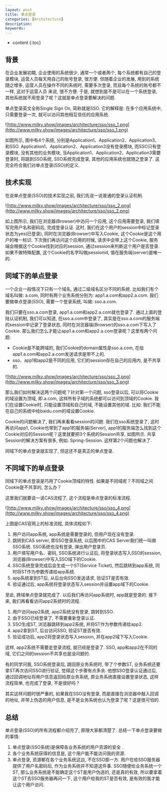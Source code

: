 ```yaml
---
layout: post
title: 单点登录
categories: [Architecture]
description: 
keywords: 
---
```


* content
{:toc}


## 背景

在企业发展初期, 企业使用的系统很少, 通常一个或者两个, 每个系统都有自己的登录模块, 运营人员每天用自己的账号登录, 很方便. 
但随着企业的发展, 用到的系统随之增多, 运营人员在操作不同的系统时, 需要多次登录, 而且每个系统的账号都不一样, 这对于运营人员
来说, 很不方便. 于是, 就想到是不是可以在一个系统登录, 其他系统就不用登录了呢？这就是单点登录要解决的问题. 

单点登录英文全称Single Sign On, 简称就是SSO. 它的解释是: 在多个应用系统中, 只需要登录一次, 就可以访问其他相互信任的应用系统. 

![http://www.milky.show/images/architecture/sso/sso_1.png](http://www.milky.show/images/architecture/sso/sso_1.png)

如图所示, 图中有4个系统, 分别是Application1、Application2、Application3、和SSO. Application1、Application2、Application3没有登录模块, 而SSO只有登录模块, 没有其他的业务模块, 当Application1、Application2、Application3需要登录时, 将跳到SSO系统, SSO系统完成登录, 其他的应用系统也就随之登录了. 这完全符合我们对单点登录(SSO)的定义. 

## 技术实现

在说单点登录(SSO)的技术实现之前, 我们先说一说普通的登录认证机制. 

![http://www.milky.show/images/architecture/sso/sso_2.png](http://www.milky.show/images/architecture/sso/sso_2.png)

如上图所示, 我们在浏览器(Browser)中访问一个应用, 这个应用需要登录, 我们填写完用户名和密码后, 完成登录认证. 这时, 我们在这个用户的session中标记登录状态为yes(已登录), 同时在浏览器(Browser)中写入Cookie, 这个Cookie是这个用户的唯一标识. 下次我们再访问这个应用的时候, 请求中会带上这个Cookie, 服务端会根据这个Cookie找到对应的session, 通过session来判断这个用户是否登录. 如果不做特殊配置, 这个Cookie的名字叫做jsessionid, 值在服务端(server)是唯一的. 

## 同域下的单点登录

一个企业一般情况下只有一个域名, 通过二级域名区分不同的系统. 比如我们有个域名叫做: a.com, 同时有两个业务系统分别为: app1.a.com和app2.a.com. 我们要做单点登录(SSO), 需要一个登录系统, 叫做: sso.a.com. 

我们只要在sso.a.com登录, app1.a.com和app2.a.com就也登录了. 通过上面的登陆认证机制, 我们可以知道, 在sso.a.com中登录了, 其实是在sso.a.com的服务端的session中记录了登录状态, 同时在浏览器端(Browser)的sso.a.com下写入了Cookie. 那么我们怎么才能让app1.a.com和app2.a.com登录呢？这里有两个问题: 

-   Cookie是不能跨域的, 我们Cookie的domain属性是sso.a.com, 在给app1.a.com和app2.a.com发送请求是带不上的. 
-   sso、app1和app2是不同的应用, 它们的session存在自己的应用内, 是不共享的. 

![http://www.milky.show/images/architecture/sso/sso_3.png](http://www.milky.show/images/architecture/sso/sso_3.png)

那么我们如何解决这两个问题呢？针对第一个问题, sso登录以后, 可以将Cookie的域设置为顶域, 即.a.com, 这样所有子域的系统都可以访问到顶域的Cookie. 我们在设置Cookie时, 只能设置顶域和自己的域, 不能设置其他的域. 比如: 我们不能在自己的系统中给baidu.com的域设置Cookie. 

Cookie的问题解决了, 我们再来看看session的问题. 我们在sso系统登录了, 这时再访问app1, Cookie也带到了app1的服务端(Server), app1的服务端怎么找到这个Cookie对应的Session呢？这里就要把3个系统的Session共享, 如图所示. 共享Session的解决方案有很多, 例如: Spring-Session. 这样第2个问题也解决了. 

同域下的单点登录就实现了, 但这还不是真正的单点登录. 

## 不同域下的单点登录

同域下的单点登录是巧用了Cookie顶域的特性. 如果是不同域呢？不同域之间Cookie是不共享的, 怎么办？

这里我们就要说一说CAS流程了, 这个流程是单点登录的标准流程. 

![http://www.milky.show/images/architecture/sso/sso_4.png](http://www.milky.show/images/architecture/sso/sso_4.png)

上图是CAS官网上的标准流程, 具体流程如下: 

1.  用户访问app系统, app系统是需要登录的, 但用户现在没有登录. 
2.  跳转到CAS server, 即SSO登录系统, 以后图中的CAS Server我们统一叫做SSO系统.  SSO系统也没有登录, 弹出用户登录页. 
3.  用户填写用户名、密码, SSO系统进行认证后, 将登录状态写入SSO的session, 浏览器(Browser)中写入SSO域下的Cookie. 
4.  SSO系统登录完成后会生成一个ST(Service Ticket), 然后跳转到app系统, 同时将ST作为参数传递给app系统. 
5.  app系统拿到ST后, 从后台向SSO发送请求, 验证ST是否有效. 
6.  验证通过后, app系统将登录状态写入session并设置app域下的Cookie. 

至此, 跨域单点登录就完成了. 以后我们再访问app系统时, app就是登录的. 接下来, 我们再看看访问app2系统时的流程. 

1.  用户访问app2系统, app2系统没有登录, 跳转到SSO. 
2.  由于SSO已经登录了, 不需要重新登录认证. 
3.  SSO生成ST, 浏览器跳转到app2系统, 并将ST作为参数传递给app2. 
4.  app2拿到ST, 后台访问SSO, 验证ST是否有效. 
5.  验证成功后, app2将登录状态写入session, 并在app2域下写入Cookie. 

这样, app2系统不需要走登录流程, 就已经是登录了. SSO, app和app2在不同的域, 它们之间的session不共享也是没问题的. 

有的同学问我, SSO系统登录后, 跳回原业务系统时, 带了个参数ST, 业务系统还要拿ST再次访问SSO进行验证, 觉得这个步骤有点多余. 他想SSO登录认证通过后, 通过回调地址将用户信息返回给原业务系统, 原业务系统直接设置登录状态, 这样流程简单, 也完成了登录, 不是很好吗？

其实这样问题时很严重的, 如果我在SSO没有登录, 而是直接在浏览器中敲入回调的地址, 并带上伪造的用户信息, 是不是业务系统也认为登录了呢？这是很可怕的. 

## 总结

单点登录(SSO)的所有流程都介绍完了, 原理大家都清楚了. 总结一下单点登录要做的事情: 

1.  单点登录(SSO系统)是保障各业务系统的用户资源的安全 . 
2.  各个业务系统获得的信息是, 这个用户能不能访问我的资源. 
3.  单点登录, 资源都在各个业务系统这边, 不在SSO那一方.  用户在给SSO服务器提供了用户名密码后, 作为业务系统并不知道这件事.  SSO随便给业务系统一个ST, 那么业务系统是不能确定这个ST是用户伪造的, 还是真的有效, 所以要拿着这个ST去SSO服务器再问一下, 这个用户给我的ST是否有效, 是有效的我才能让这个用户访问. 